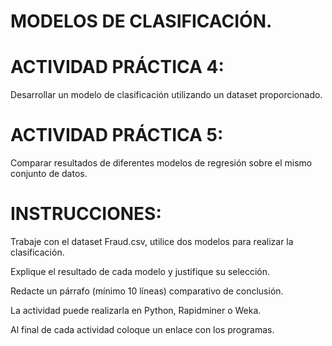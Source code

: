 # MODELOS DE CLASIFICACIÓN.

# ACTIVIDAD PRÁCTICA 4:

Desarrollar un modelo de clasificación utilizando un dataset proporcionado.

# ACTIVIDAD PRÁCTICA 5:
Comparar resultados de diferentes modelos de regresión sobre el mismo conjunto de datos.

# INSTRUCCIONES:

Trabaje con el dataset Fraud.csv, utilice dos modelos para realizar la clasificación.

Explique el resultado de cada modelo y justifique su selección.

Redacte un párrafo (mínimo 10 líneas) comparativo de conclusión.

La actividad puede realizarla en Python, Rapidminer o Weka.

Al final de cada actividad coloque un enlace con los programas.
